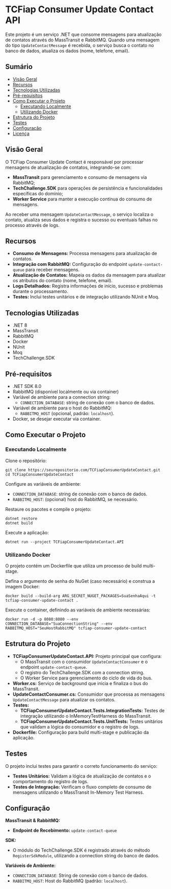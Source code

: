 # TCFiap Consumer Update Contact API

Este projeto é um serviço .NET que consome mensagens para atualização de contatos através do MassTransit e RabbitMQ. Quando uma mensagem do tipo `UpdateContactMessage` é recebida, o serviço busca o contato no banco de dados, atualiza os dados (nome, telefone, email).

## Sumário

- [Visão Geral](#visão-geral)
- [Recursos](#recursos)
- [Tecnologias Utilizadas](#tecnologias-utilizadas)
- [Pré-requisitos](#pré-requisitos)
- [Como Executar o Projeto](#como-executar-o-projeto)
  - [Executando Localmente](#executando-localmente)
  - [Utilizando Docker](#utilizando-docker)
- [Estrutura do Projeto](#estrutura-do-projeto)
- [Testes](#testes)
- [Configuração](#configuração)
- [Licença](#licença)

## Visão Geral

O TCFiap Consumer Update Contact é responsável por processar mensagens de atualização de contatos, integrando-se com:

- **MassTransit** para gerenciamento e consumo de mensagens via RabbitMQ;
- **TechChallenge.SDK** para operações de persistência e funcionalidades específicas do domínio;
- **Worker Service** para manter a execução contínua do consumo de mensagens.

Ao receber uma mensagem `UpdateContactMessage`, o serviço localiza o contato, atualiza seus dados e registra o sucesso ou eventuais falhas no processo através de logs.

## Recursos

- **Consumo de Mensagens:** Processa mensagens para atualização de contatos.
- **Integração com RabbitMQ:** Configuração do endpoint `update-contact-queue` para receber mensagens.
- **Atualização de Contatos:** Mapeia os dados da mensagem para atualizar os atributos do contato (nome, telefone, email).
- **Logs Detalhados:** Registra informações de início, sucesso e problemas durante o processamento.
- **Testes:** Inclui testes unitários e de integração utilizando NUnit e Moq.

## Tecnologias Utilizadas

- .NET 8
- MassTransit
- RabbitMQ
- Docker
- NUnit
- Moq
- TechChallenge.SDK

## Pré-requisitos

- .NET SDK 8.0
- RabbitMQ (disponível localmente ou via container)
- Variável de ambiente para a connection string:
  - `CONNECTION_DATABASE`: string de conexão com o banco de dados.
- Variável de ambiente para o host do RabbitMQ:
  - `RABBITMQ_HOST` (opcional, padrão: `localhost`).
- Docker, se desejar executar via container.

## Como Executar o Projeto

### Executando Localmente

Clone o repositório:

```
git clone https://seurepositorio.com/TCFiapConsumerUpdateContact.git
cd TCFiapConsumerUpdateContact
```

Configure as variáveis de ambiente:

- `CONNECTION_DATABASE`: string de conexão com o banco de dados.
- `RABBITMQ_HOST`: (opcional) host do RabbitMQ, se necessário.

Restaure os pacotes e compile o projeto:

```
dotnet restore
dotnet build
```    

Execute a aplicação:

```
dotnet run --project TCFiapConsumerUpdateContact.API
```   

### Utilizando Docker

O projeto contém um Dockerfile que utiliza um processo de build multi-stage.

Defina o argumento de senha do NuGet (caso necessário) e construa a imagem Docker:

```
docker build --build-arg ARG_SECRET_NUGET_PACKAGES=SuaSenhaAqui -t tcfiap-consumer-update-contact .
```

Execute o container, definindo as variáveis de ambiente necessárias:

```
docker run -d -p 8080:8080 --env CONNECTION_DATABASE="SuaConnectionString" --env RABBITMQ_HOST="SeuHostRabbitMQ" tcfiap-consumer-update-contact
```

## Estrutura do Projeto

- **TCFiapConsumerUpdateContact.API:** Projeto principal que configura:
  - O MassTransit com o consumidor `UpdateContactConsumer` e o endpoint `update-contact-queue`.
  - O registro do TechChallenge.SDK com a connection string.
  - O Worker Service para gerenciamento do ciclo de vida do bus.
- **Worker.cs:** Serviço de background que inicia e finaliza o bus do MassTransit.
- **UpdateContactConsumer.cs:** Consumidor que processa as mensagens `UpdateContactMessage` para atualizar os contatos.
- **Testes:**
  - **TCFiapConsumerUpdateContact.Tests.IntegrationTests:** Testes de integração utilizando o InMemoryTestHarness do MassTransit.
  - **TCFiapConsumerUpdateContact.Tests.UnitTests:** Testes unitários que validam a lógica do consumidor e o registro de logs.
- **Dockerfile:** Configuração para build multi-stage e publicação da aplicação.

## Testes

O projeto inclui testes para garantir o correto funcionamento do serviço:

- **Testes Unitários:** Validam a lógica de atualização de contatos e o comportamento do registro de logs.
- **Testes de Integração:** Verificam o fluxo completo de consumo de mensagens utilizando o MassTransit In-Memory Test Harness.


## Configuração

**MassTransit & RabbitMQ:**

- **Endpoint de Recebimento:** `update-contact-queue`

**SDK:**

- O módulo do TechChallenge.SDK é registrado através do método `RegisterSdkModule`, utilizando a connection string do banco de dados.

**Variáveis de Ambiente:**

- `CONNECTION_DATABASE`: String de conexão com o banco de dados.
- `RABBITMQ_HOST`: Host do RabbitMQ (padrão: `localhost`).
